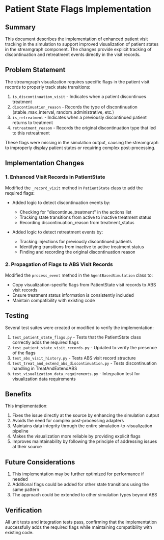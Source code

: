 # Patient State Flags Implementation

## Summary

This document describes the implementation of enhanced patient visit tracking in the simulation to support improved visualization of patient states in the streamgraph component. The changes provide explicit tracking of discontinuation and retreatment events directly in the visit records.

## Problem Statement

The streamgraph visualization requires specific flags in the patient visit records to properly track state transitions:

1. `is_discontinuation_visit` - Indicates when a patient discontinues treatment
2. `discontinuation_reason` - Records the type of discontinuation (stable_max_interval, random_administrative, etc.)
3. `is_retreatment` - Indicates when a previously discontinued patient returns to treatment
4. `retreatment_reason` - Records the original discontinuation type that led to this retreatment

These flags were missing in the simulation output, causing the streamgraph to improperly display patient states or requiring complex post-processing.

## Implementation Changes

### 1. Enhanced Visit Records in PatientState

Modified the `_record_visit` method in `PatientState` class to add the required flags:

- Added logic to detect discontinuation events by:
  - Checking for "discontinue_treatment" in the actions list
  - Tracking state transitions from active to inactive treatment status
  - Recording discontinuation_reason from treatment_status

- Added logic to detect retreatment events by:
  - Tracking injections for previously discontinued patients
  - Identifying transitions from inactive to active treatment status
  - Finding and recording the original discontinuation reason

### 2. Propagation of Flags to ABS Visit Records

Modified the `process_event` method in the `AgentBasedSimulation` class to:

- Copy visualization-specific flags from PatientState visit records to ABS visit records
- Ensure treatment status information is consistently included
- Maintain compatibility with existing code

## Testing

Several test suites were created or modified to verify the implementation:

1. `test_patient_state_flags.py` - Tests that the PatientState class correctly adds the required flags
2. `test_patient_state_visit_records.py` - Updated to verify the presence of the flags
3. `test_abs_visit_history.py` - Tests ABS visit record structure
4. `test_treat_and_extend_abs_discontinuation.py` - Tests discontinuation handling in TreatAndExtendABS
5. `test_visualization_data_requirements.py` - Integration test for visualization data requirements

## Benefits

This implementation:

1. Fixes the issue directly at the source by enhancing the simulation output
2. Avoids the need for complex post-processing adapters
3. Maintains data integrity through the entire simulation-to-visualization pipeline
4. Makes the visualization more reliable by providing explicit flags
5. Improves maintainability by following the principle of addressing issues at their source

## Future Considerations

1. This implementation may be further optimized for performance if needed
2. Additional flags could be added for other state transitions using the same pattern
3. The approach could be extended to other simulation types beyond ABS

## Verification

All unit tests and integration tests pass, confirming that the implementation successfully adds the required flags while maintaining compatibility with existing code.